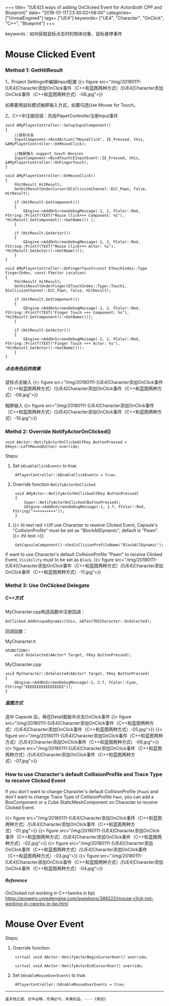 +++
title= "[UE4]3 ways of adding OnClicked Event for Actor(both CPP and Blueprint)"
date= "2018-01-11T23:30:02+08:00"
categories= ["UnrealEngine4"]
tags= ["UE4"]
keywords= ["UE4", "Character", "OnClick", "C++", "Blueprint"]
+++

keywords：如何获取鼠标点击时的物体对象、鼠标悬停事件

# Mouse Clicked Event

### Method 1: GetHitResult

1，Project Settings中编辑Input配置
{{< figure src="/img/20180111-[UE4]Character添加OnClick事件（C++和蓝图两种方式）/[UE4]Character添加OnClick事件（C++和蓝图两种方式）-08.jpg">}}


如果要用鼠标模式触屏输入方式，如要勾选Use Mouse for Touch。

2，C++中注册回调：先给PlayerController注册Input事件

	void AMyPlayerController::SetupInputComponent()
	{
		//鼠标点击
		InputComponent->BindAction("MouseClick", IE_Pressed, this, &AMyPlayerController::OnMouseClick);

		//触屏输入 support touch devices 
		InputComponent->BindTouch(EInputEvent::IE_Pressed, this, &AMyPlayerController::OnFingerTouch);
	}

	void AMyPlayerController::OnMouseClick()
	{
		FHitResult HitResult;
		GetHitResultUnderCursor(ECollisionChannel::ECC_Pawn, false, HitResult);

		if (HitResult.GetComponent())
		{
			GEngine->AddOnScreenDebugMessage(-1, 2, FColor::Red, FString::Printf(TEXT("Mouse Click+++ Component: %s"), *HitResult.GetComponent()->GetName()) );
		}

		if (HitResult.GetActor())
		{
			GEngine->AddOnScreenDebugMessage(-1, 2, FColor::Red, FString::Printf(TEXT("Mouse Click+++ Actor: %s"), *HitResult.GetActor()->GetName()));
		}
	}

	void AMyPlayerController::OnFingerTouch(const ETouchIndex::Type FingerIndex, const FVector Location)
	{
		FHitResult HitResult;
		GetHitResultUnderFinger(ETouchIndex::Type::Touch1, ECollisionChannel::ECC_Pawn, false, HitResult);

		if (HitResult.GetComponent())
		{
			GEngine->AddOnScreenDebugMessage(-1, 2, FColor::Red, FString::Printf(TEXT("Finger Touch +++ Component: %s"), *HitResult.GetComponent()->GetName()));
		}

		if (HitResult.GetActor())
		{
			GEngine->AddOnScreenDebugMessage(-1, 2, FColor::Red, FString::Printf(TEXT("Finger Touch +++ Actor: %s"), *HitResult.GetActor()->GetName()));
		}
	}

##### 点击角色后的效果

鼠标点击输入
{{< figure src="/img/20180111-[UE4]Character添加OnClick事件（C++和蓝图两种方式）/[UE4]Character添加OnClick事件（C++和蓝图两种方式）-09.jpg">}}

触屏输入
{{< figure src="/img/20180111-[UE4]Character添加OnClick事件（C++和蓝图两种方式）/[UE4]Character添加OnClick事件（C++和蓝图两种方式）-10.jpg">}}

### Methd 2: Override NotifyActorOnClicked()

	void AActor::NotifyActorOnClicked(FKey ButtonPressed = EKeys::LeftMouseButton) override;
	
Steps:

1. Set `bEnableClickEvents` to true.
	
		APlayerController::bEnableClickEvents = true;
	
2. Override function `NotifyActorOnClicked`

		void AMyActor::NotifyActorOnClicked(FKey ButtonPressed)
		{
			Super::NotifyActorOnClicked(ButtonPressed);
			GEngine->AddOnScreenDebugMessage(-1, 1.f, FColor::Red, FString("++++++++++"));
		}
	
3. {{< hl-text red >}}If use Character to reveive Clicked Event, Capsule's "CollisionProfile" must be set as "BlockAllDynamic", default is "Pawn".{{< /hl-text >}}

		GetCapsuleComponent()->SetCollisionProfileName("BlockAllDynamic");
		
If want to use Character's default CollisionProfile "Pawn" to receive Clicked Event, `Visibility` must to be set as `Block`.
{{< figure src="/img/20180111-[UE4]Character添加OnClick事件（C++和蓝图两种方式）/[UE4]Character添加OnClick事件（C++和蓝图两种方式）-11.jpg">}}
		
### Methd 3: Use OnClicked Delegate

##### C++方式

MyCharacter.cpp构造函数中注册回调：

	OnClicked.AddUniqueDynamic(this, &ATestTD2Character::OnSelected);

回调函数：

MyCharacter.h

	UFUNCTION()
		void OnSelected(AActor* Target, FKey ButtonPressed);

MyCharacter.cpp

	void MyCharacter::OnSelected(AActor* Target, FKey ButtonPressed)
	{
		GEngine->AddOnScreenDebugMessage(-1, 2.f, FColor::Cyan, FString("EEEEEEEEEEEEEEEEE"));
	}

##### 蓝图方式

选中 Capsule 后，再在Detail面板中点击OnClick事件
{{< figure src="/img/20180111-[UE4]Character添加OnClick事件（C++和蓝图两种方式）/[UE4]Character添加OnClick事件（C++和蓝图两种方式）-05.jpg">}}
{{< figure src="/img/20180111-[UE4]Character添加OnClick事件（C++和蓝图两种方式）/[UE4]Character添加OnClick事件（C++和蓝图两种方式）-06.jpg">}}
{{< figure src="/img/20180111-[UE4]Character添加OnClick事件（C++和蓝图两种方式）/[UE4]Character添加OnClick事件（C++和蓝图两种方式）-07.jpg">}}


### How to use Character's default CollisionProfile and Trace Type to receive Clicked Event

If you don't want to change Character's default CollisionProfile (`Pawn`) and don't want to change Trace Type of CollisionProfile `Pawn`, you can add a BoxComponent or a Cube StaticMeshComponent on Character to receive Clicked Event.

{{< figure src="/img/20180111-[UE4]Character添加OnClick事件（C++和蓝图两种方式）/[UE4]Character添加OnClick事件（C++和蓝图两种方式）-01.jpg">}}
{{< figure src="/img/20180111-[UE4]Character添加OnClick事件（C++和蓝图两种方式）/[UE4]Character添加OnClick事件（C++和蓝图两种方式）-02.jpg">}}
{{< figure src="/img/20180111-[UE4]Character添加OnClick事件（C++和蓝图两种方式）/[UE4]Character添加OnClick事件（C++和蓝图两种方式）-03.jpg">}}
{{< figure src="/img/20180111-[UE4]Character添加OnClick事件（C++和蓝图两种方式）/[UE4]Character添加OnClick事件（C++和蓝图两种方式）-04.jpg">}}
	

##### Reference

OnClicked not working in C++(works in bp)  
https://answers.unrealengine.com/questions/389222/mouse-click-not-working-in-cworks-in-bp.html

# Mouse Over Event

Steps:

1. Override function:

		virtual void AActor::NotifyActorBeginCursorOver() override;

		virtual void AActor::NotifyActorEndCursorOver() override;

2. Set `bEnableMouseOverEvents` to true.
 
		APlayerController::bEnableMouseOverEvents = true;

***
`盖天地之道，日中必移，月满必亏，泽满则溢。----《易经》`